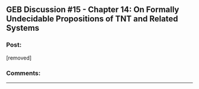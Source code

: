 ## GEB Discussion #15 - Chapter 14: On Formally Undecidable Propositions of TNT and Related Systems

### Post:

[removed]

### Comments:

---

